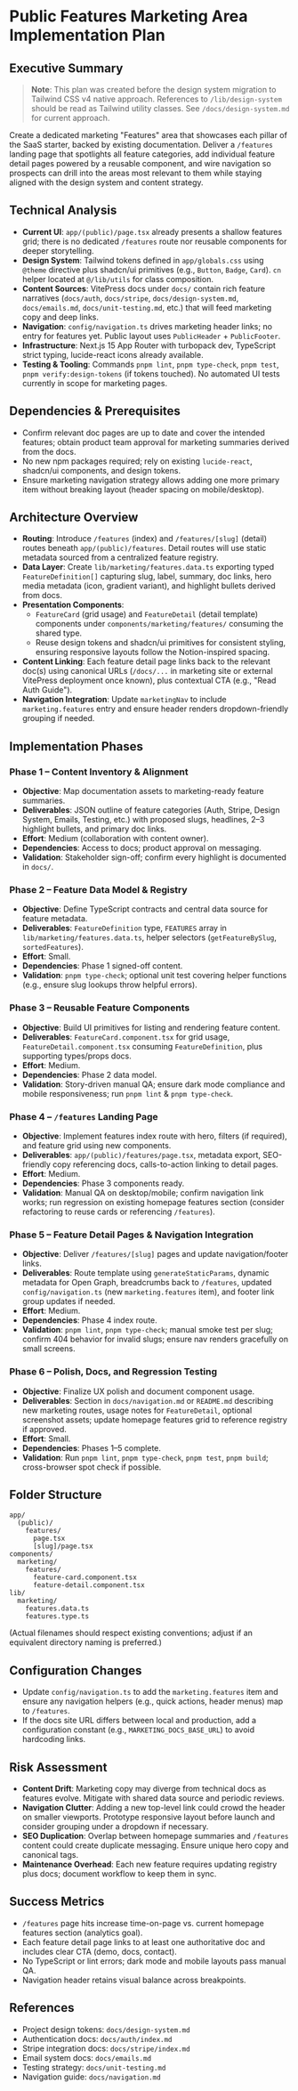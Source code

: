 # Public Features Marketing Area Implementation Plan

## Executive Summary

> **Note**: This plan was created before the design system migration to Tailwind CSS v4 native approach.
> References to `/lib/design-system` should be read as Tailwind utility classes.
> See `/docs/design-system.md` for current approach.

Create a dedicated marketing "Features" area that showcases each pillar of the SaaS starter, backed by existing documentation. Deliver a `/features` landing page that spotlights all feature categories, add individual feature detail pages powered by a reusable component, and wire navigation so prospects can drill into the areas most relevant to them while staying aligned with the design system and content strategy.

## Technical Analysis

- **Current UI**: `app/(public)/page.tsx` already presents a shallow features grid; there is no dedicated `/features` route nor reusable components for deeper storytelling.
- **Design System**: Tailwind tokens defined in `app/globals.css` using `@theme` directive plus shadcn/ui primitives (e.g., `Button`, `Badge`, `Card`). `cn` helper located at `@/lib/utils` for class composition.
- **Content Sources**: VitePress docs under `docs/` contain rich feature narratives (`docs/auth`, `docs/stripe`, `docs/design-system.md`, `docs/emails.md`, `docs/unit-testing.md`, etc.) that will feed marketing copy and deep links.
- **Navigation**: `config/navigation.ts` drives marketing header links; no entry for features yet. Public layout uses `PublicHeader` + `PublicFooter`.
- **Infrastructure**: Next.js 15 App Router with turbopack dev, TypeScript strict typing, lucide-react icons already available.
- **Testing & Tooling**: Commands `pnpm lint`, `pnpm type-check`, `pnpm test`, `pnpm verify:design-tokens` (if tokens touched). No automated UI tests currently in scope for marketing pages.

## Dependencies & Prerequisites

- Confirm relevant doc pages are up to date and cover the intended features; obtain product team approval for marketing summaries derived from the docs.
- No new npm packages required; rely on existing `lucide-react`, shadcn/ui components, and design tokens.
- Ensure marketing navigation strategy allows adding one more primary item without breaking layout (header spacing on mobile/desktop).

## Architecture Overview

- **Routing**: Introduce `/features` (index) and `/features/[slug]` (detail) routes beneath `app/(public)/features`. Detail routes will use static metadata sourced from a centralized feature registry.
- **Data Layer**: Create `lib/marketing/features.data.ts` exporting typed `FeatureDefinition[]` capturing slug, label, summary, doc links, hero media metadata (icon, gradient variant), and highlight bullets derived from docs.
- **Presentation Components**:
  - `FeatureCard` (grid usage) and `FeatureDetail` (detail template) components under `components/marketing/features/` consuming the shared type.
  - Reuse design tokens and shadcn/ui primitives for consistent styling, ensuring responsive layouts follow the Notion-inspired spacing.
- **Content Linking**: Each feature detail page links back to the relevant doc(s) using canonical URLs (`/docs/...` in marketing site or external VitePress deployment once known), plus contextual CTA (e.g., "Read Auth Guide").
- **Navigation Integration**: Update `marketingNav` to include `marketing.features` entry and ensure header renders dropdown-friendly grouping if needed.

## Implementation Phases

### Phase 1 – Content Inventory & Alignment

- **Objective**: Map documentation assets to marketing-ready feature summaries.
- **Deliverables**: JSON outline of feature categories (Auth, Stripe, Design System, Emails, Testing, etc.) with proposed slugs, headlines, 2–3 highlight bullets, and primary doc links.
- **Effort**: Medium (collaboration with content owner).
- **Dependencies**: Access to docs; product approval on messaging.
- **Validation**: Stakeholder sign-off; confirm every highlight is documented in `docs/`.

### Phase 2 – Feature Data Model & Registry

- **Objective**: Define TypeScript contracts and central data source for feature metadata.
- **Deliverables**: `FeatureDefinition` type, `FEATURES` array in `lib/marketing/features.data.ts`, helper selectors (`getFeatureBySlug`, `sortedFeatures`).
- **Effort**: Small.
- **Dependencies**: Phase 1 signed-off content.
- **Validation**: `pnpm type-check`; optional unit test covering helper functions (e.g., ensure slug lookups throw helpful errors).

### Phase 3 – Reusable Feature Components

- **Objective**: Build UI primitives for listing and rendering feature content.
- **Deliverables**: `FeatureCard.component.tsx` for grid usage, `FeatureDetail.component.tsx` consuming `FeatureDefinition`, plus supporting types/props docs.
- **Effort**: Medium.
- **Dependencies**: Phase 2 data model.
- **Validation**: Story-driven manual QA; ensure dark mode compliance and mobile responsiveness; run `pnpm lint` & `pnpm type-check`.

### Phase 4 – `/features` Landing Page

- **Objective**: Implement features index route with hero, filters (if required), and feature grid using new components.
- **Deliverables**: `app/(public)/features/page.tsx`, metadata export, SEO-friendly copy referencing docs, calls-to-action linking to detail pages.
- **Effort**: Medium.
- **Dependencies**: Phase 3 components ready.
- **Validation**: Manual QA on desktop/mobile; confirm navigation link works; run regression on existing homepage features section (consider refactoring to reuse cards or referencing `/features`).

### Phase 5 – Feature Detail Pages & Navigation Integration

- **Objective**: Deliver `/features/[slug]` pages and update navigation/footer links.
- **Deliverables**: Route template using `generateStaticParams`, dynamic metadata for Open Graph, breadcrumbs back to `/features`, updated `config/navigation.ts` (new `marketing.features` item), and footer link group updates if needed.
- **Effort**: Medium.
- **Dependencies**: Phase 4 index route.
- **Validation**: `pnpm lint`, `pnpm type-check`; manual smoke test per slug; confirm 404 behavior for invalid slugs; ensure nav renders gracefully on small screens.

### Phase 6 – Polish, Docs, and Regression Testing

- **Objective**: Finalize UX polish and document component usage.
- **Deliverables**: Section in `docs/navigation.md` or `README.md` describing new marketing routes, usage notes for `FeatureDetail`, optional screenshot assets; update homepage features grid to reference registry if approved.
- **Effort**: Small.
- **Dependencies**: Phases 1–5 complete.
- **Validation**: Run `pnpm lint`, `pnpm type-check`, `pnpm test`, `pnpm build`; cross-browser spot check if possible.

## Folder Structure

```
app/
  (public)/
    features/
      page.tsx
      [slug]/page.tsx
components/
  marketing/
    features/
      feature-card.component.tsx
      feature-detail.component.tsx
lib/
  marketing/
    features.data.ts
    features.type.ts
```

(Actual filenames should respect existing conventions; adjust if an equivalent directory naming is preferred.)

## Configuration Changes

- Update `config/navigation.ts` to add the `marketing.features` item and ensure any navigation helpers (e.g., quick actions, header menus) map to `/features`.
- If the docs site URL differs between local and production, add a configuration constant (e.g., `MARKETING_DOCS_BASE_URL`) to avoid hardcoding links.

## Risk Assessment

- **Content Drift**: Marketing copy may diverge from technical docs as features evolve. Mitigate with shared data source and periodic reviews.
- **Navigation Clutter**: Adding a new top-level link could crowd the header on smaller viewports. Prototype responsive layout before launch and consider grouping under a dropdown if necessary.
- **SEO Duplication**: Overlap between homepage summaries and `/features` content could create duplicate messaging. Ensure unique hero copy and canonical tags.
- **Maintenance Overhead**: Each new feature requires updating registry plus docs; document workflow to keep them in sync.

## Success Metrics

- `/features` page hits increase time-on-page vs. current homepage features section (analytics goal).
- Each feature detail page links to at least one authoritative doc and includes clear CTA (demo, docs, contact).
- No TypeScript or lint errors; dark mode and mobile layouts pass manual QA.
- Navigation header retains visual balance across breakpoints.

## References

- Project design tokens: `docs/design-system.md`
- Authentication docs: `docs/auth/index.md`
- Stripe integration docs: `docs/stripe/index.md`
- Email system docs: `docs/emails.md`
- Testing strategy: `docs/unit-testing.md`
- Navigation guide: `docs/navigation.md`

